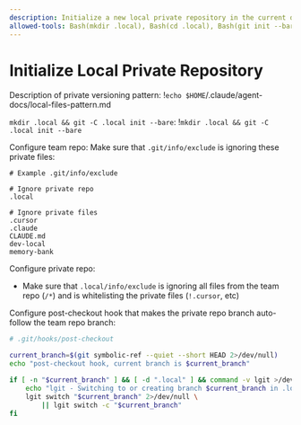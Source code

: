 ```yaml
---
description: Initialize a new local private repository in the current directory (.local)
allowed-tools: Bash(mkdir .local), Bash(cd .local), Bash(git init --bare)
---
```


# Initialize Local Private Repository

Description of private versioning pattern: !`echo $HOME`/.claude/agent-docs/local-files-pattern.md

`mkdir .local && git -C .local init --bare`:
!`mkdir .local && git -C .local init --bare`

Configure team repo: Make sure that `.git/info/exclude` is ignoring these private files:

```
# Example .git/info/exclude

# Ignore private repo
.local

# Ignore private files
.cursor
.claude
CLAUDE.md
dev-local
memory-bank
```

Configure private repo:

- Make sure that `.local/info/exclude` is ignoring all files from the team repo (`/*`) and is whitelisting the private files (`!.cursor`, etc)

Configure post-checkout hook that makes the private repo branch auto-follow the team repo branch:

```bash
# .git/hooks/post-checkout

current_branch=$(git symbolic-ref --quiet --short HEAD 2>/dev/null)
echo "post-checkout hook, current branch is $current_branch"

if [ -n "$current_branch" ] && [ -d ".local" ] && command -v lgit >/dev/null 2>&1; then
    echo "lgit - Switching to or creating branch $current_branch in .local repo"
    lgit switch "$current_branch" 2>/dev/null \
        || lgit switch -c "$current_branch"
fi
```
